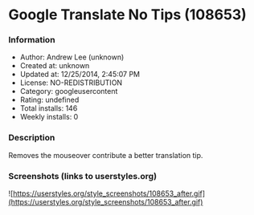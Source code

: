 # Google Translate No Tips (108653)

### Information
- Author: Andrew Lee (unknown)
- Created at: unknown
- Updated at: 12/25/2014, 2:45:07 PM
- License: NO-REDISTRIBUTION
- Category: googleusercontent
- Rating: undefined
- Total installs: 146
- Weekly installs: 0


### Description
Removes the mouseover contribute a better translation tip.


### Screenshots (links to userstyles.org)
![https://userstyles.org/style_screenshots/108653_after.gif](https://userstyles.org/style_screenshots/108653_after.gif)


